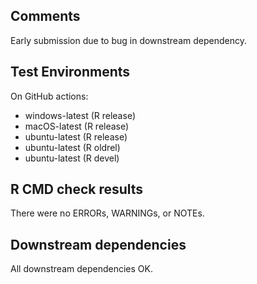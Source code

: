 ## Comments

Early submission due to bug in downstream dependency.

## Test Environments

On GitHub actions:

* windows-latest (R release)
* macOS-latest (R release)
* ubuntu-latest (R release)
* ubuntu-latest (R oldrel)
* ubuntu-latest (R devel)

## R CMD check results

There were no ERRORs, WARNINGs, or NOTEs.

## Downstream dependencies
All downstream dependencies OK.

